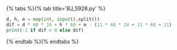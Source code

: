 {% tabs %}{% tab title='BJ_5928.py' %}

```py
d, h, m = map(int, input().split())
dif = d * 60 * 24 + h * 60 + m - (11 * 60 * 24 + 11 * 60 + 11)
print(-1 if dif < 0 else dif)
```

{% endtab %}{% endtabs %}
